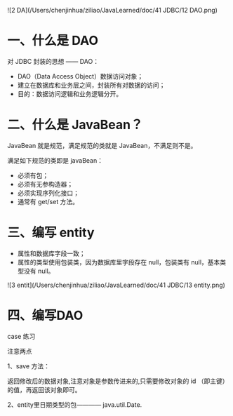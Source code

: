 ![2 DA](/Users/chenjinhua/ziliao/JavaLearned/doc/41 JDBC/12 DAO.png)



# 一、什么是 DAO

对 JDBC 封装的思想 —— DAO：

- DAO（Data Access Object）数据访问对象；
- 建立在数据库和业务层之间，封装所有对数据的访问；
- 目的：数据访问逻辑和业务逻辑分开。



# 二、什么是 JavaBean？

JavaBean 就是规范，满足规范的类就是 JavaBean，不满足则不是。

满足如下规范的类即是 javaBean：

- 必须有包；
- 必须有无参构造器；
- 必须实现序列化接口；
- 通常有 get/set 方法。

# 三、编写 entity

- 属性和数据库字段一致；
- 属性的类型使用包装类，因为数据库里字段存在 null，包装类有 null，基本类型没有 null。

![3 entit](/Users/chenjinhua/ziliao/JavaLearned/doc/41 JDBC/13 entity.png)



# 四、编写DAO

case 练习

注意两点

1、save 方法：

返回修改后的数据对象,注意对象是参数传进来的,只需要修改对象的 id （即主键）的值，再返回该对象即可。

2、entity里日期类型的包———— java.util.Date.